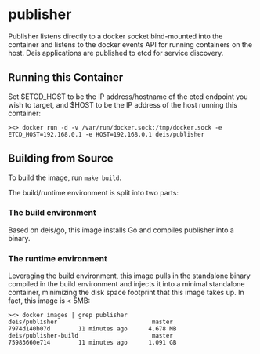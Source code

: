 publisher
=========

Publisher listens directly to a docker socket bind-mounted into the container and listens to the
docker events API for running containers on the host. Deis applications are published to etcd for
service discovery.

## Running this Container

Set $ETCD_HOST to be the IP address/hostname of the etcd endpoint you wish to target, and
$HOST to be the IP address of the host running this container:

    ><> docker run -d -v /var/run/docker.sock:/tmp/docker.sock -e ETCD_HOST=192.168.0.1 -e HOST=192.168.0.1 deis/publisher

## Building from Source

To build the image, run `make build`.

The build/runtime environment is split into two parts:

### The build environment

Based on deis/go, this image installs Go and compiles publisher into a binary.

### The runtime environment

Leveraging the build environment, this image pulls in the standalone binary compiled in
the build environment and injects it into a minimal standalone container, minimizing the
disk space footprint that this image takes up. In fact, this image is < 5MB:

    ><> docker images | grep publisher
    deis/publisher                           master              7974d140b07d        11 minutes ago      4.678 MB
    deis/publisher-build                     master              75983660e714        11 minutes ago      1.091 GB
